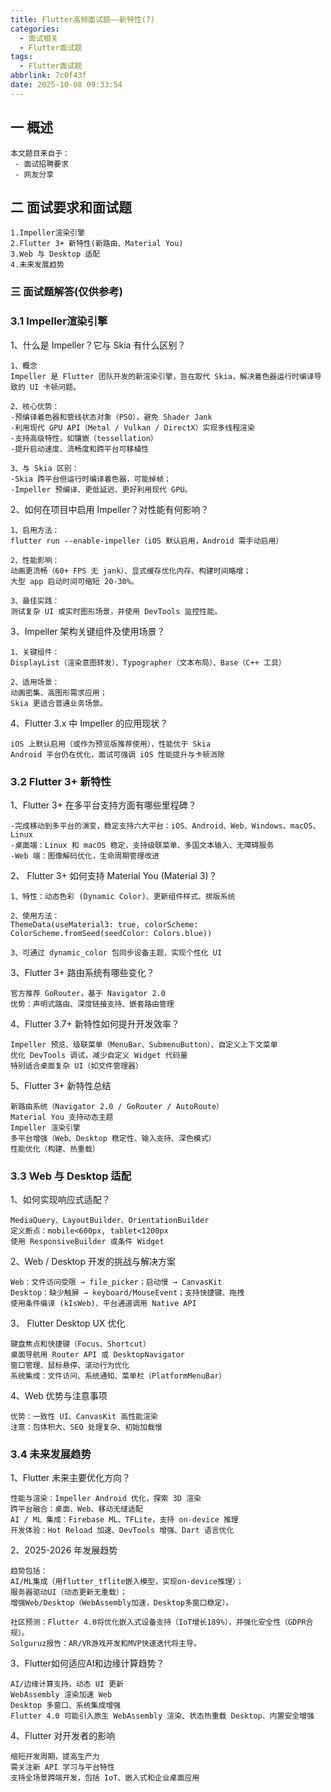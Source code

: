 ```yaml
---
title: Flutter高频面试题——新特性(7)
categories:
  - 面试相关
  - Flutter面试题
tags:
  - Flutter面试题
abbrlink: 7c0f43f
date: 2025-10-08 09:33:54
---
```

## 一 概述

```
本文题目来自于：
 - 面试招聘要求
 - 网友分享
```

<!--more-->

## 二  面试要求和面试题

```
1.Impeller渲染引擎
2.Flutter 3+ 新特性(新路由、Material You)
3.Web 与 Desktop 适配
4.未来发展趋势
```

### 三 面试题解答(仅供参考)

### 3.1 Impeller渲染引擎

1、什么是 Impeller？它与 Skia 有什么区别？

```
1、概念
Impeller 是 Flutter 团队开发的新渲染引擎，旨在取代 Skia，解决着色器运行时编译导致的 UI 卡顿问题。

2、核心优势：
-预编译着色器和管线状态对象（PSO），避免 Shader Jank
-利用现代 GPU API（Metal / Vulkan / DirectX）实现多线程渲染
-支持高级特性，如镶嵌（tessellation）
-提升启动速度、流畅度和跨平台可移植性

3、与 Skia 区别：
-Skia 跨平台但运行时编译着色器，可能掉帧；
-Impeller 预编译、更低延迟、更好利用现代 GPU。
```

2、如何在项目中启用 Impeller？对性能有何影响？

```
1、启用方法：
flutter run --enable-impeller（iOS 默认启用，Android 需手动启用）

2、性能影响：
动画更流畅（60+ FPS 无 jank）、显式缓存优化内存、构建时间略增；
大型 app 启动时间可缩短 20-30%。

3、最佳实践：
测试复杂 UI 或实时图形场景，并使用 DevTools 监控性能。
```

3、Impeller 架构关键组件及使用场景？

```
1、关键组件：
DisplayList（渲染意图转发）、Typographer（文本布局）、Base（C++ 工具）

2、适用场景：
动画密集、高图形需求应用；
Skia 更适合普通业务场景。
```

4、Flutter 3.x 中 Impeller 的应用现状？

```
iOS 上默认启用（或作为预览版推荐使用），性能优于 Skia
Android 平台仍在优化，面试可强调 iOS 性能提升与卡顿消除
```

### 3.2 Flutter 3+ 新特性

1、Flutter 3+ 在多平台支持方面有哪些里程碑？

```
-完成移动到多平台的演变，稳定支持六大平台：iOS、Android、Web、Windows、macOS、Linux
-桌面端：Linux 和 macOS 稳定，支持级联菜单、多国文本输入、无障碍服务
-Web 端：图像解码优化，生命周期管理改进
```

2、 Flutter 3+ 如何支持 Material You (Material 3)？

```
1、特性：动态色彩 (Dynamic Color)、更新组件样式、排版系统

2、使用方法：
ThemeData(useMaterial3: true, colorScheme: ColorScheme.fromSeed(seedColor: Colors.blue))

3、可通过 dynamic_color 包同步设备主题，实现个性化 UI
```

3、Flutter 3+ 路由系统有哪些变化？

```
官方推荐 GoRouter，基于 Navigator 2.0
优势：声明式路由、深度链接支持、嵌套路由管理
```

4、Flutter 3.7+ 新特性如何提升开发效率？

```
Impeller 预览、级联菜单（MenuBar、SubmenuButton）、自定义上下文菜单
优化 DevTools 调试，减少自定义 Widget 代码量
特别适合桌面复杂 UI（如文件管理器）
```

5、Flutter 3+ 新特性总结

```
新路由系统（Navigator 2.0 / GoRouter / AutoRoute）
Material You 支持动态主题
Impeller 渲染引擎
多平台增强（Web、Desktop 稳定性、输入支持、深色模式）
性能优化（构建、热重载）
```

### 3.3 Web 与 Desktop 适配

1、如何实现响应式适配？

```
MediaQuery、LayoutBuilder、OrientationBuilder
定义断点：mobile<600px, tablet<1200px
使用 ResponsiveBuilder 或条件 Widget
```

2、Web / Desktop 开发的挑战与解决方案

```
Web：文件访问受限 → file_picker；启动慢 → CanvasKit
Desktop：缺少触屏 → keyboard/MouseEvent；支持快捷键、拖拽
使用条件编译 (kIsWeb)、平台通道调用 Native API
```

3、 Flutter Desktop UX 优化

```
键盘焦点和快捷键（Focus、Shortcut）
桌面导航用 Router API 或 DesktopNavigator
窗口管理、鼠标悬停、滚动行为优化
系统集成：文件访问、系统通知、菜单栏（PlatformMenuBar）
```

4、Web 优势与注意事项

```
优势：一致性 UI、CanvasKit 高性能渲染
注意：包体积大、SEO 处理复杂、初始加载慢
```

### 3.4 未来发展趋势

1、Flutter 未来主要优化方向？

```
性能与渲染：Impeller Android 优化，探索 3D 渲染
跨平台融合：桌面、Web、移动无缝适配
AI / ML 集成：Firebase ML、TFLite，支持 on-device 推理
开发体验：Hot Reload 加速、DevTools 增强、Dart 语言优化
```

2、2025-2026 年发展趋势

```
趋势包括：
AI/ML集成（用flutter_tflite嵌入模型，实现on-device推理）；
服务器驱动UI（动态更新无重载）；
增强Web/Desktop（WebAssembly加速，Desktop多窗口稳定）。

社区预测：Flutter 4.0将优化嵌入式设备支持（IoT增长189%），并强化安全性（GDPR合规）。
Solguruz报告：AR/VR游戏开发和MVP快速迭代将主导。
```

3、Flutter如何适应AI和边缘计算趋势？

```
AI/边缘计算支持，动态 UI 更新
WebAssembly 渲染加速 Web
Desktop 多窗口、系统集成增强
Flutter 4.0 可能引入原生 WebAssembly 渲染、状态热重载 Desktop、内置安全增强
```

4、Flutter 对开发者的影响

```
缩短开发周期，提高生产力
需关注新 API 学习与平台特性
支持全场景跨端开发，包括 IoT、嵌入式和企业桌面应用
```
